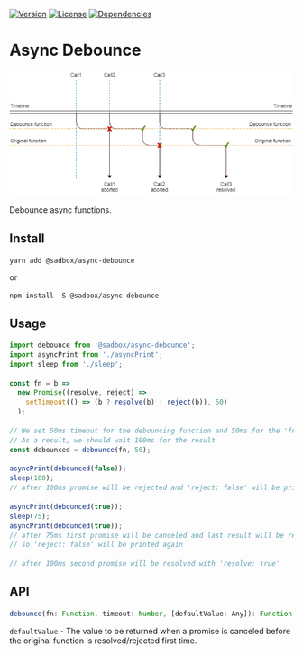 [![Version](https://badgen.net/npm/v/@sadbox/async-debounce)](https://www.npmjs.com/package/@sadbox/async-debounce) [![License](https://badgen.net/npm/license/@sadbox/async-debounce)](https://www.npmjs.com/package/@sadbox/async-debounce) [![Dependencies](https://badgen.net/david/dep/strayiker/async-debounce)](https://www.npmjs.com/package/@sadbox/async-debounce)

# Async Debounce

![diagram](diagram.png)

Debounce async functions.

## Install

`yarn add @sadbox/async-debounce`

or

`npm install -S @sadbox/async-debounce`

## Usage

```javascript
import debounce from '@sadbox/async-debounce';
import asyncPrint from './asyncPrint';
import sleep from './sleep';

const fn = b =>
  new Promise((resolve, reject) =>
    setTimeout(() => (b ? resolve(b) : reject(b)), 50)
  );

// We set 50ms timeout for the debouncing function and 50ms for the 'fn' function
// As a result, we should wait 100ms for the result
const debounced = debounce(fn, 50);

asyncPrint(debounced(false));
sleep(100);
// after 100ms promise will be rejected and 'reject: false' will be printed

asyncPrint(debounced(true));
sleep(75);
asyncPrint(debounced(true));
// after 75ms first promise will be canceled and last result will be repeated
// so 'reject: false' will be printed again

// after 100ms second promise will be resolved with 'resolve: true'
```

## API

```javascript
debounce(fn: Function, timeout: Number, [defaultValue: Any]): Function;
```

`defaultValue` - The value to be returned when a promise is canceled before the original function is resolved/rejected first time.
